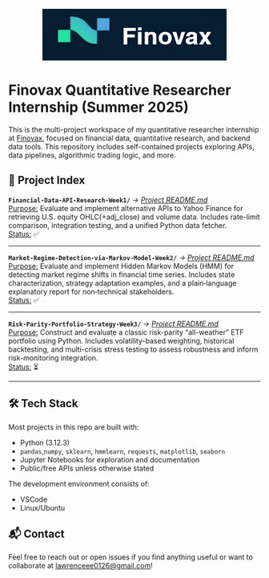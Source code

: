 <p align="center">
    <img src="images/Finovax Logo.png"/>

# Finovax Quantitative Researcher Internship (Summer 2025)
This is the multi-project workspace of my quantitative researcher internship at [Finovax](https://www.finovax.com/), focused on financial data, quantitative research, and backend data tools. This repository includes self-contained projects exploring APIs, data pipelines, algorithmic trading logic, and more.

## 📁 Project Index
**`Financial-Data-API-Research-Week1/`** *→ [Project README.md](Financial-Data-API-Research-Week1/README.md)*\
<ins>Purpose:</ins> Evaluate and implement alternative APIs to Yahoo Finance for retrieving U.S. equity OHLC(+adj_close) and volume data. Includes rate-limit comparison, integration testing, and a unified Python data fetcher.\
<ins>Status:</ins> ✅

---
**`Market-Regime-Detection-via-Markov-Model-Week2/`** *→ [Project README.md](Market-Regime-Detection-via-Markov-Model-Week2/README.md)*\
<ins>Purpose:</ins> Evaluate and implement Hidden Markov Models (HMM) for detecting market regime shifts in financial time series. Includes state characterization, strategy adaptation examples, and a plain‑language explanatory report for non‑technical stakeholders.\
<ins>Status:</ins> ✅

---
**`Risk-Parity-Portfolio-Strategy-Week3/`** *→ [Project README.md](Risk-Parity-Portfolio-Strategy-Week3/README.md)*\
<ins>Purpose:</ins> Construct and evaluate a classic risk-parity “all-weather” ETF portfolio using Python. Includes volatility-based weighting, historical backtesting, and multi-crisis stress testing to assess robustness and inform risk-monitoring integration.\
<ins>Status:</ins> ⏳

---

## 🛠️ Tech Stack
Most projects in this repo are built with:
- Python (3.12.3)
- `pandas`,`numpy`, `sklearn`, `hmmlearn`, `requests`, `matplotlib`, `seaborn`
- Jupyter Notebooks for exploration and documentation
- Public/free APIs unless otherwise stated

The development environment consists of:
- VSCode
- Linux/Ubuntu

## 📬 Contact
Feel free to reach out or open issues if you find anything useful or want to collaborate at lawrenceee0126@gmail.com!